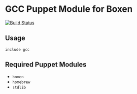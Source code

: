 # GCC Puppet Module for Boxen

[![Build Status](https://travis-ci.org/boxen/puppet-gcc.png?branch=master)](https://travis-ci.org/boxen/puppet-gcc)

## Usage

```puppet
include gcc
```

## Required Puppet Modules

* `boxen`
* `homebrew`
* `stdlib`

